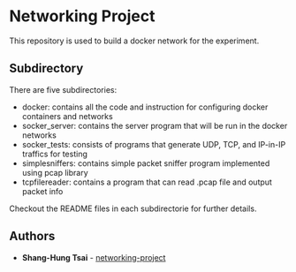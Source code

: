 # Networking Project

This repository is used to build a docker network for the experiment.

## Subdirectory

There are five subdirectories:   
* docker: contains all the code and instruction for configuring docker containers and networks
* socker_server: contains the server program that will be run in the docker networks
* socker_tests: consists of programs that generate UDP, TCP, and IP-in-IP traffics for testing
* simplesniffers: contains simple packet sniffer program implemented using pcap library
* tcpfilereader: contains a program that can read .pcap file and output packet info
      
Checkout the README files in each subdirectorie for further details.

## Authors

* **Shang-Hung Tsai** - [networking-project](https://github.com/shtsai7/networking-project.git)
